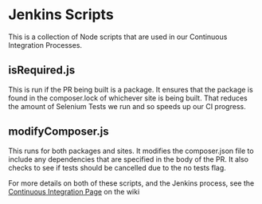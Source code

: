 # Jenkins Scripts
This is a collection of Node scripts that are used in our Continuous Integration Processes.
## isRequired.js
This is run if the PR being built is a package. It ensures that the package is found in the composer.lock of whichever site is being built. That reduces the amount of Selenium Tests we run and so speeds up our CI progress.
## modifyComposer.js
This runs for both packages and sites. It modifies the composer.json file to include any dependencies that are specified in the body of the PR. It also checks to see if tests should be cancelled due to the no tests flag.


For more details on both of these scripts, and the Jenkins process, see the [Continuous Integration Page](https://wiki.silverorange.com/Developers/Continuous%20Integration) on the wiki
